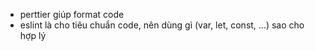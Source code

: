 - perttier giúp format code
- eslint là cho tiêu chuẩn code, nên dùng gì (var, let, const, ...) sao cho hợp lý
